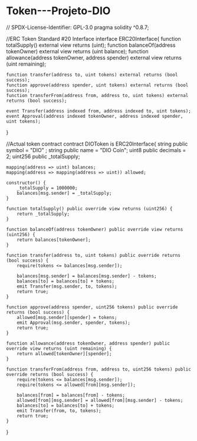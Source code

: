 # Token---Projeto-DIO
// SPDX-License-Identifier: GPL-3.0
pragma solidity ^0.8.7;

//ERC Token Standard #20 Interface
interface ERC20Interface{
    function totalSupply() external view returns (uint);
    function balanceOf(address tokenOwner) external view returns (uint balance);
    function allowance(address tokenOwner, address spender) external view returns (uint remaining);

    function transfer(address to, uint tokens) external returns (bool success);
    function approve(address spender, uint tokens) external returns (bool success);
    function transferFrom(address from, address to, uint tokens) external returns (bool success);
 
    event Transfer(address indexed from, address indexed to, uint tokens);
    event Approval(address indexed tokenOwner, address indexed spender, uint tokens);
}
 
//Actual token contract 
contract DIOToken is ERC20Interface{
    string public symbol = "DIO" ;
    string public  name = "DIO Coin";
    uint8 public decimals = 2;
    uint256 public _totalSupply;
 
    mapping(address => uint) balances;
    mapping(address => mapping(address => uint)) allowed;
 
    constructor() {
        _totalSupply = 1000000;
        balances[msg.sender] = _totalSupply;
    }
 
    function totalSupply() public override view returns (uint256) {
        return _totalSupply;
    }
 
    function balanceOf(address tokenOwner) public override view returns (uint256) {
        return balances[tokenOwner];
    }
 
    function transfer(address to, uint tokens) public override returns (bool success) {
        require(tokens <= balances[msg.sender]);

        balances[msg.sender] = balances[msg.sender] - tokens;
        balances[to] = balances[to] + tokens;
        emit Transfer(msg.sender, to, tokens);
        return true;
    }
 
    function approve(address spender, uint256 tokens) public override returns (bool success) {
        allowed[msg.sender][spender] = tokens;
        emit Approval(msg.sender, spender, tokens);
        return true;
    }

    function allowance(address tokenOwner, address spender) public override view returns (uint remaining) {
        return allowed[tokenOwner][spender];
    }

    function transferFrom(address from, address to, uint256 tokens) public override returns (bool success) {
        require(tokens <= balances[msg.sender]);
        require(tokens <= allowed[from][msg.sender]);

        balances[from] = balances[from] - tokens;
        allowed[from][msg.sender] = allowed[from][msg.sender] - tokens;
        balances[to] = balances[to] + tokens;
        emit Transfer(from, to, tokens);
        return true;
    }
} 
